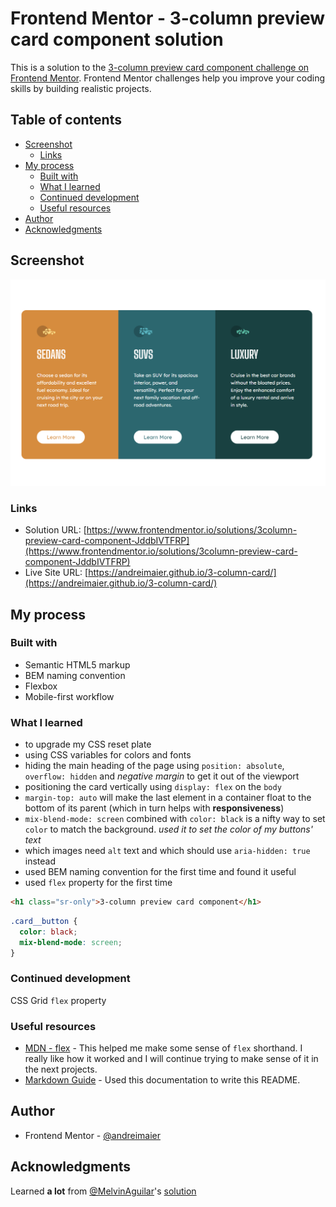 # Frontend Mentor - 3-column preview card component solution

This is a solution to the [3-column preview card component challenge on Frontend Mentor](https://www.frontendmentor.io/challenges/3column-preview-card-component-pH92eAR2-). Frontend Mentor challenges help you improve your coding skills by building realistic projects.

## Table of contents

- [Screenshot](#screenshot)
  - [Links](#links)
- [My process](#my-process)
  - [Built with](#built-with)
  - [What I learned](#what-i-learned)
  - [Continued development](#continued-development)
  - [Useful resources](#useful-resources)
- [Author](#author)
- [Acknowledgments](#acknowledgments)

## Screenshot

![Screenshot](./screenshot.png)

### Links

- Solution URL: [https://www.frontendmentor.io/solutions/3column-preview-card-component-JddbIVTFRP](https://www.frontendmentor.io/solutions/3column-preview-card-component-JddbIVTFRP)
- Live Site URL: [https://andreimaier.github.io/3-column-card/](https://andreimaier.github.io/3-column-card/)

## My process

### Built with

- Semantic HTML5 markup
- BEM naming convention
- Flexbox
- Mobile-first workflow

### What I learned

- to upgrade my CSS reset plate
- using CSS variables for colors and fonts
- hiding the main heading of the page using `position: absolute`, `overflow: hidden` and _negative margin_ to get it out of the viewport
- positioning the card vertically using `display: flex` on the `body`
- `margin-top: auto` will make the last element in a container float to the bottom of its parent (which in turn helps with **responsiveness**)
- `mix-blend-mode: screen` combined with `color: black` is a nifty way to set `color` to match the background. _used it to set the color of my buttons' text_
- which images need `alt` text and which should use `aria-hidden: true` instead
- used BEM naming convention for the first time and found it useful
- used `flex` property for the first time

```html
<h1 class="sr-only">3-column preview card component</h1>
```

```css
.card__button {
  color: black;
  mix-blend-mode: screen;
}
```

### Continued development

CSS Grid
`flex` property

### Useful resources

- [MDN - flex](https://developer.mozilla.org/en-US/docs/Web/CSS/flex) - This helped me make some sense of `flex` shorthand. I really like how it worked and I will continue trying to make sense of it in the next projects.
- [Markdown Guide](https://www.markdownguide.org/) - Used this documentation to write this README.

## Author

- Frontend Mentor - [@andreimaier](https://www.frontendmentor.io/profile/andreimaier)

## Acknowledgments

Learned **a lot** from [@MelvinAguilar](https://www.frontendmentor.io/profile/MelvinAguilar)'s [solution](https://www.frontendmentor.io/solutions/3column-preview-card-component--xxamoxSKH)
